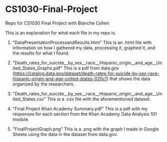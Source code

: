 # CS1030-Final-Project
Repo for CS1030 Final Project with Blanche Cohen

This is an explanation for what each file in my repo is.

1. "DataPresentationProcessandResults.html"
This is an .html file with information on how I gathered my data, processing it, graphed it, and
the results for what I found.

2. "Death_rates_for_suicide__by_sex__race__Hispanic_origin__and_age__United_States_Graphs.pdf"
This is a pdf from data.gov (https://catalog.data.gov/dataset/death-rates-for-suicide-by-sex-race-hispanic-origin-and-age-united-states-020c1)
that shows the data organized by the researchers.

3. "Death_rates_for_suicide__by_sex__race__Hispanic_origin__and_age__United_States.csv"
This is a .csv file with the aforementioned dataset.

4. "Final Project Khan Academy Summary.pdf"
This is a pdf with my responses for each section from the Khan Academy Data Analysis 101 module.

5. "FinalProjectGraph.png"
This is a .png with the graph I made in Google Sheets using the data in the dataset from data.gov.

